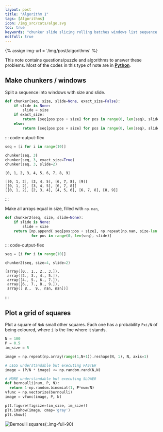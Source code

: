 ```yaml
---
layout: post
title: "Algorithm 1"
tags: [Algorithms]
icon: /img_src/cats/algo.svg
toc: true
keywords: "chunker slide slicing rolling batches windows list sequence split imshow plot true false grid squares bernoulli distribution algorithm python"
notfull: true
---
```


{% assign img-url = '/img/post/algorithms' %}

This note contains questions/puzzle and algorithms to answer these problems. Most of the codes in this type of note are in [**Python**](/notes#python).

## Make chunkers / windows

Split a sequence into windows with size and slide.

~~~ python
def chunker(seq, size, slide=None, exact_size=False):
    if slide is None:
        slide = size
    if exact_size:
        return [seq[pos:pos + size] for pos in range(0, len(seq), slide) if len(seq[pos:pos + size]) == size]
    else:
        return [seq[pos:pos + size] for pos in range(0, len(seq), slide)]
~~~

::: code-output-flex
~~~ python
seq = [i for i in range(10)]

chunker(seq, 3)
chunker(seq, 3, exact_size=True)
chunker(seq, 3, slide=2)
~~~

~~~
[0, 1, 2, 3, 4, 5, 6, 7, 8, 9]

[[0, 1, 2], [3, 4, 5], [6, 7, 8], [9]]
[[0, 1, 2], [3, 4, 5], [6, 7, 8]]
[[0, 1, 2], [2, 3, 4], [4, 5, 6], [6, 7, 8], [8, 9]]
~~~
:::

Make all arrays equal in size, filled with `np.nan`,

~~~ python
def chunker2(seq, size, slide=None):
    if slide is None:
        slide = size
    return [np.append( seq[pos:pos + size], np.repeat(np.nan, size-len(seq[pos:pos + size])) )
            for pos in range(0, len(seq), slide)]
~~~

::: code-output-flex
~~~ python
seq = [i for i in range(10)]

chunker2(seq, size=4, slide=2)
~~~

~~~
[array([0., 1., 2., 3.]),
 array([2., 3., 4., 5.]),
 array([4., 5., 6., 7.]),
 array([6., 7., 8., 9.]),
 array([ 8.,  9., nan, nan])]
~~~
:::

## Plot a grid of squares

Plot a square of `NxN` small other squares. Each one has a probability `Pxi/N` of being coloured, where `i` is the line where it stands.

<div class="col-2-equal">

~~~ python
N = 100
P = 0.5
im_size = 5

image = np.repeat(np.array(range(1,N+1)).reshape(N, 1), N, axis=1)

# LESS understandable but executing FASTER
image = (P/N * image) <= np.random.rand(N,N)

# MORE understandable but executing SLOWER
def bernoulli(num, P, N):
  return 1-np.random.binomial(1, P*num/N)
vfunc = np.vectorize(bernoulli)
image = vfunc(image, P, N)

plt.figure(figsize=(im_size, im_size))
plt.imshow(image, cmap='gray')
plt.show()
~~~
![Bernoulli squares]({{img-url}}/bernoulli-squares.png){:.img-full-90}
</div>